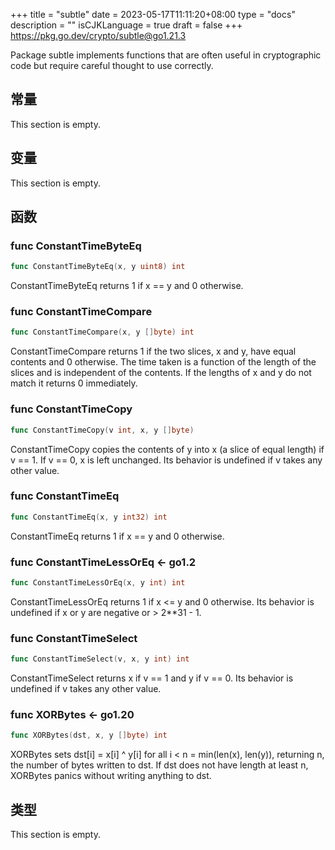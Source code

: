 +++
title = "subtle"
date = 2023-05-17T11:11:20+08:00
type = "docs"
description = ""
isCJKLanguage = true
draft = false
+++
https://pkg.go.dev/crypto/subtle@go1.21.3

Package subtle implements functions that are often useful in cryptographic code but require careful thought to use correctly.

## 常量 

This section is empty.

## 变量

This section is empty.

## 函数

### func ConstantTimeByteEq 

``` go
func ConstantTimeByteEq(x, y uint8) int
```

ConstantTimeByteEq returns 1 if x == y and 0 otherwise.

### func ConstantTimeCompare 

``` go
func ConstantTimeCompare(x, y []byte) int
```

ConstantTimeCompare returns 1 if the two slices, x and y, have equal contents and 0 otherwise. The time taken is a function of the length of the slices and is independent of the contents. If the lengths of x and y do not match it returns 0 immediately.

### func ConstantTimeCopy 

``` go
func ConstantTimeCopy(v int, x, y []byte)
```

ConstantTimeCopy copies the contents of y into x (a slice of equal length) if v == 1. If v == 0, x is left unchanged. Its behavior is undefined if v takes any other value.

### func ConstantTimeEq 

``` go
func ConstantTimeEq(x, y int32) int
```

ConstantTimeEq returns 1 if x == y and 0 otherwise.

### func ConstantTimeLessOrEq  <- go1.2

``` go
func ConstantTimeLessOrEq(x, y int) int
```

ConstantTimeLessOrEq returns 1 if x <= y and 0 otherwise. Its behavior is undefined if x or y are negative or > 2**31 - 1.

### func ConstantTimeSelect 

``` go
func ConstantTimeSelect(v, x, y int) int
```

ConstantTimeSelect returns x if v == 1 and y if v == 0. Its behavior is undefined if v takes any other value.

### func XORBytes  <- go1.20

``` go
func XORBytes(dst, x, y []byte) int
```

XORBytes sets dst[i] = x[i] ^ y[i] for all i < n = min(len(x), len(y)), returning n, the number of bytes written to dst. If dst does not have length at least n, XORBytes panics without writing anything to dst.

## 类型

This section is empty.